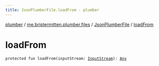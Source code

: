 ```yaml
---
title: JsonPlumberFile.loadFrom - plumber
---
```


[plumber](../../index.html) / [me.bristermitten.plumber.files](../index.html) / [JsonPlumberFile](index.html) / [loadFrom](./load-from.html)

# loadFrom

`protected fun loadFrom(inputStream: `[`InputStream`](https://docs.oracle.com/javase/6/docs/api/java/io/InputStream.html)`): `[`Any`](https://kotlinlang.org/api/latest/jvm/stdlib/kotlin/-any/index.html)